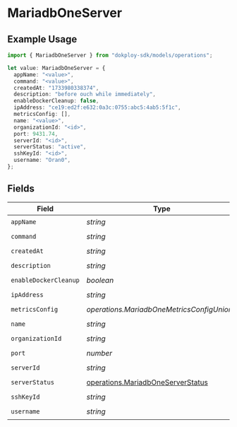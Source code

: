 # MariadbOneServer

## Example Usage

```typescript
import { MariadbOneServer } from "dokploy-sdk/models/operations";

let value: MariadbOneServer = {
  appName: "<value>",
  command: "<value>",
  createdAt: "1733980338374",
  description: "before ouch while immediately",
  enableDockerCleanup: false,
  ipAddress: "ce19:ed2f:e632:0a3c:0755:abc5:4ab5:5f1c",
  metricsConfig: [],
  name: "<value>",
  organizationId: "<id>",
  port: 9431.74,
  serverId: "<id>",
  serverStatus: "active",
  sshKeyId: "<id>",
  username: "Oran0",
};
```

## Fields

| Field                                                                                  | Type                                                                                   | Required                                                                               | Description                                                                            |
| -------------------------------------------------------------------------------------- | -------------------------------------------------------------------------------------- | -------------------------------------------------------------------------------------- | -------------------------------------------------------------------------------------- |
| `appName`                                                                              | *string*                                                                               | :heavy_check_mark:                                                                     | N/A                                                                                    |
| `command`                                                                              | *string*                                                                               | :heavy_check_mark:                                                                     | N/A                                                                                    |
| `createdAt`                                                                            | *string*                                                                               | :heavy_check_mark:                                                                     | N/A                                                                                    |
| `description`                                                                          | *string*                                                                               | :heavy_check_mark:                                                                     | N/A                                                                                    |
| `enableDockerCleanup`                                                                  | *boolean*                                                                              | :heavy_check_mark:                                                                     | N/A                                                                                    |
| `ipAddress`                                                                            | *string*                                                                               | :heavy_check_mark:                                                                     | N/A                                                                                    |
| `metricsConfig`                                                                        | *operations.MariadbOneMetricsConfigUnion2*                                             | :heavy_check_mark:                                                                     | N/A                                                                                    |
| `name`                                                                                 | *string*                                                                               | :heavy_check_mark:                                                                     | N/A                                                                                    |
| `organizationId`                                                                       | *string*                                                                               | :heavy_check_mark:                                                                     | N/A                                                                                    |
| `port`                                                                                 | *number*                                                                               | :heavy_check_mark:                                                                     | N/A                                                                                    |
| `serverId`                                                                             | *string*                                                                               | :heavy_check_mark:                                                                     | N/A                                                                                    |
| `serverStatus`                                                                         | [operations.MariadbOneServerStatus](../../models/operations/mariadboneserverstatus.md) | :heavy_check_mark:                                                                     | N/A                                                                                    |
| `sshKeyId`                                                                             | *string*                                                                               | :heavy_check_mark:                                                                     | N/A                                                                                    |
| `username`                                                                             | *string*                                                                               | :heavy_check_mark:                                                                     | N/A                                                                                    |
